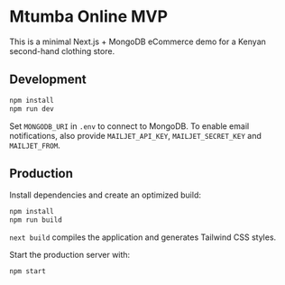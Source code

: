 # Mtumba Online MVP

This is a minimal Next.js + MongoDB eCommerce demo for a Kenyan second-hand clothing store.

## Development

```bash
npm install
npm run dev
```

Set `MONGODB_URI` in `.env` to connect to MongoDB. To enable email notifications,
also provide `MAILJET_API_KEY`, `MAILJET_SECRET_KEY` and `MAILJET_FROM`.

## Production

Install dependencies and create an optimized build:

```bash
npm install
npm run build
```

`next build` compiles the application and generates Tailwind CSS styles.

Start the production server with:

```bash
npm start
```

